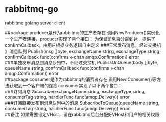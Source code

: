 # rabbitmq-go
rabbitmq golang server client

##package producer是作为rabbitmq的生产者存在
调用NewProducer()实例化一个生产者连接，producer实现了两个接口：
为保证消息百分百到达，提供了confirmCallback，由用户根据业务逻辑自由定义
###正常发布消息，经过交换机 》消息队列
Publish(msg []byte, exchangeName string, exchangeType string,
		confirmCallback func(confirms <-chan amqp.Confirmation)) error  
###单独发布消息到消息队列中，不经过交换机 
PublishOnQueue(body []byte, queueName string,
    confirmCallback func(confirms <-chan amqp.Confirmation)) error  
##package consumer是作为rabbitmq的消费者存在
调用NewIConsumer()等方法获取到一个客户端的连接
consumer实现了以下两个接口：  
###订阅消息
Subscribe(exchangeName string, exchangeType string, consumerTag string, handlerFunc func(amqp.Delivery)) error  
###订阅直接发布到消息队列中的消息
SubscribeToQueue(queueName string, consumerTag string, handlerFunc func(amqp.Delivery)) error  
##备注
如果需要设定VHost，请在rabbitmq后台分配好VHost和用户的相关权限